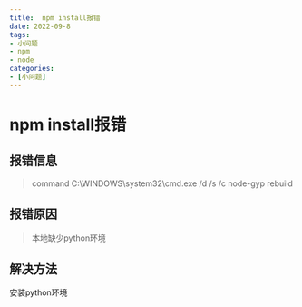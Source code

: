 ```yaml
---
title:  npm install报错
date: 2022-09-8
tags:
- 小问题
- npm
- node
categories:
- [小问题]
---
```


# npm install报错
## 报错信息
>
>command C:\WINDOWS\system32\cmd.exe /d /s /c node-gyp rebuild
>

## 报错原因
>本地缺少python环境

## 解决方法
安装python环境